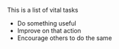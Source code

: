 This is a list of vital tasks
* Do something useful
* Improve on that action
* Encourage others to do the same
